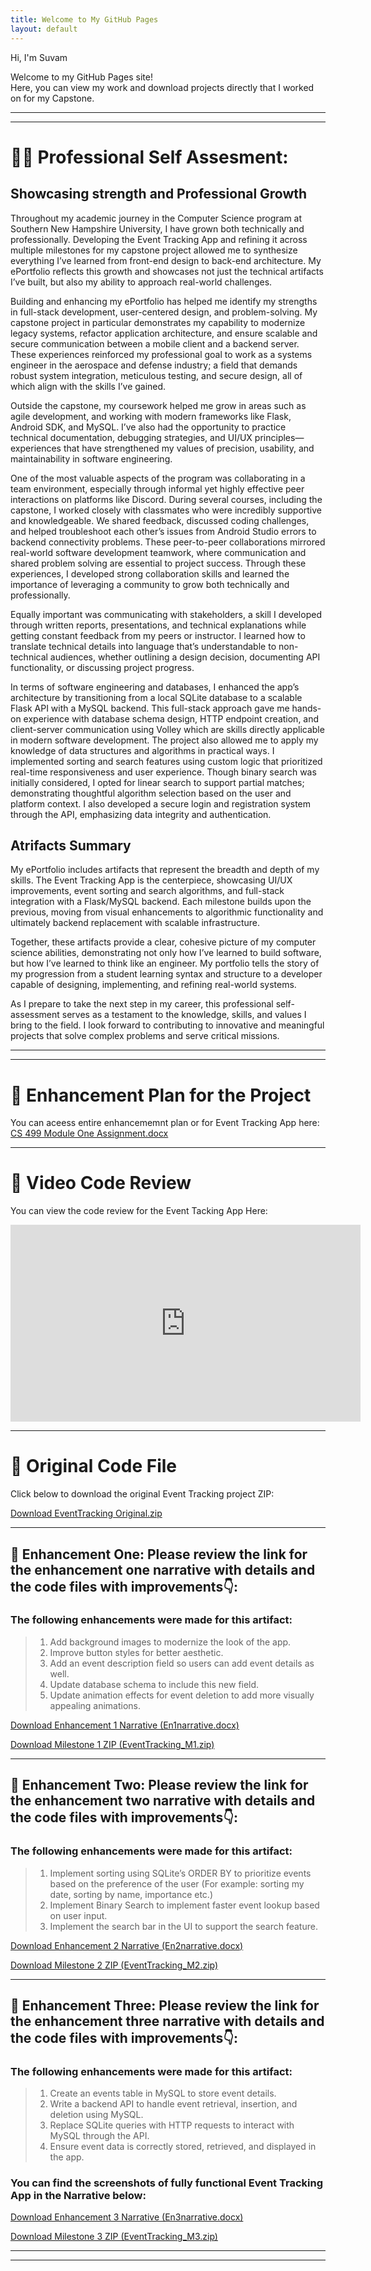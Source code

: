 ```yaml
---
title: Welcome to My GitHub Pages
layout: default
---
```


Hi, I'm Suvam

Welcome to my GitHub Pages site!  
Here, you can view my work and download projects directly that I worked on for my Capstone.

---
---

# 🧑‍💻 Professional Self Assesment:

## Showcasing strength and Professional Growth
Throughout my academic journey in the Computer Science program at Southern New Hampshire University, I have grown both technically and professionally. Developing the Event Tracking App and refining it across multiple milestones for my capstone project allowed me to synthesize everything I’ve learned from front-end design to back-end architecture. My ePortfolio reflects this growth and showcases not just the technical artifacts I’ve built, but also my ability to approach real-world challenges.

Building and enhancing my ePortfolio has helped me identify my strengths in full-stack development, user-centered design, and problem-solving. My capstone project in particular demonstrates my capability to modernize legacy systems, refactor application architecture, and ensure scalable and secure communication between a mobile client and a backend server. These experiences reinforced my professional goal to work as a systems engineer in the aerospace and defense industry; a field that demands robust system integration, meticulous testing, and secure design, all of which align with the skills I’ve gained.

Outside the capstone, my coursework helped me grow in areas such as agile development, and working with modern frameworks like Flask, Android SDK, and MySQL. I’ve also had the opportunity to practice technical documentation, debugging strategies, and UI/UX principles—experiences that have strengthened my values of precision, usability, and maintainability in software engineering.

One of the most valuable aspects of the program was collaborating in a team environment, especially through informal yet highly effective peer interactions on platforms like Discord. During several courses, including the capstone, I worked closely with classmates who were incredibly supportive and knowledgeable. We shared feedback, discussed coding challenges, and helped troubleshoot each other’s issues from Android Studio errors to backend connectivity problems. These peer-to-peer collaborations mirrored real-world software development teamwork, where communication and shared problem solving are essential to project success. Through these experiences, I developed strong collaboration skills and learned the importance of leveraging a community to grow both technically and professionally.

Equally important was communicating with stakeholders, a skill I developed through written reports, presentations, and technical explanations while getting constant feedback from my peers or instructor. I learned how to translate technical details into language that’s understandable to non-technical audiences, whether outlining a design decision, documenting API functionality, or discussing project progress.

In terms of software engineering and databases, I enhanced the app’s architecture by transitioning from a local SQLite database to a scalable Flask API with a MySQL backend. This full-stack approach gave me hands-on experience with database schema design, HTTP endpoint creation, and client-server communication using Volley which are skills directly applicable in modern software development. The project also allowed me to apply my knowledge of data structures and algorithms in practical ways. I implemented sorting and search features using custom logic that prioritized real-time responsiveness and user experience. Though binary search was initially considered, I opted for linear search to support partial matches; demonstrating thoughtful algorithm selection based on the user and platform context. I also developed a secure login and registration system through the API, emphasizing data integrity and authentication.

## Atrifacts Summary
My ePortfolio includes artifacts that represent the breadth and depth of my skills. The Event Tracking App is the centerpiece, showcasing UI/UX improvements, event sorting and search algorithms, and full-stack integration with a Flask/MySQL backend. Each milestone builds upon the previous, moving from visual enhancements to algorithmic functionality and ultimately backend replacement with scalable infrastructure.

Together, these artifacts provide a clear, cohesive picture of my computer science abilities, demonstrating not only how I’ve learned to build software, but how I’ve learned to think like an engineer. My portfolio tells the story of my progression from a student learning syntax and structure to a developer capable of designing, implementing, and refining real-world systems.

As I prepare to take the next step in my career, this professional self-assessment serves as a testament to the knowledge, skills, and values I bring to the field. I look forward to contributing to innovative and meaningful projects that solve complex problems and serve critical missions.

---
---


# 📂 Enhancement Plan for the Project 

You can aceess entire enhancememnt plan or for Event Tracking App here:
[CS 499 Module One Assignment.docx](CS%20499%20Module%20One%20Assignment.docx)

---

# 📂 Video Code Review

You can view the code review for the Event Tacking App Here:
<iframe width="560" height="315" src="https://www.youtube.com/embed/b3UODWSPRLM" frameborder="0" allow="accelerometer; autoplay; encrypted-media; gyroscope; picture-in-picture" allowfullscreen></iframe>

---
# 📂 Original Code File

Click below to download the original Event Tracking project ZIP:

[Download EventTracking Original.zip](EventTracking%20Original.zip)

---
## 📂 Enhancement One: Please review the link for the enhancement one narrative with details and the code files with improvements👇:

### The following enhancements were made for this artifact:
> 1.	Add background images to modernize the look of the app.
> 2.	Improve button styles for better aesthetic.
> 3.	Add an event description field so users can add event details as well.
> 4.	Update database schema to include this new field.
> 5.	Update animation effects for event deletion to add more visually appealing animations.


[Download Enhancement 1 Narrative (En1narrative.docx)](En1%20narrative.docx)

[Download Milestone 1 ZIP (EventTracking_M1.zip)](EventTracking_M1.zip)

---

## 📂 Enhancement Two: Please review the link for the enhancement two narrative with details and the code files with improvements👇:

### The following enhancements were made for this artifact:
> 1.	Implement sorting using SQLite’s ORDER BY to prioritize events based on the preference of the user (For example: sorting my date, sorting by name, importance etc.)
> 2.	Implement Binary Search to implement faster event lookup based on user input.
> 3.	Implement the search bar in the UI to support the search feature.


[Download Enhancement 2 Narrative (En2narrative.docx)](En2%20narrative.docx)

[Download Milestone 2 ZIP (EventTracking_M2.zip)](EventTracking_M2.zip)

---

## 📂 Enhancement Three: Please review the link for the enhancement three narrative with details and the code files with improvements👇:

### The following enhancements were made for this artifact:
> 1.	Create an events table in MySQL to store event details.
> 2.	Write a backend API to handle event retrieval, insertion, and deletion using MySQL.
> 3.	Replace SQLite queries with HTTP requests to interact with MySQL through the API.
> 4.	Ensure event data is correctly stored, retrieved, and displayed in the app.

### You can find the screenshots of fully functional Event Tracking App in the Narrative below: 

[Download Enhancement 3 Narrative (En3narrative.docx)](EN3%20narrative.docx)

[Download Milestone 3 ZIP (EventTracking_M3.zip)](EventTracking_M3.zip)

---
---




